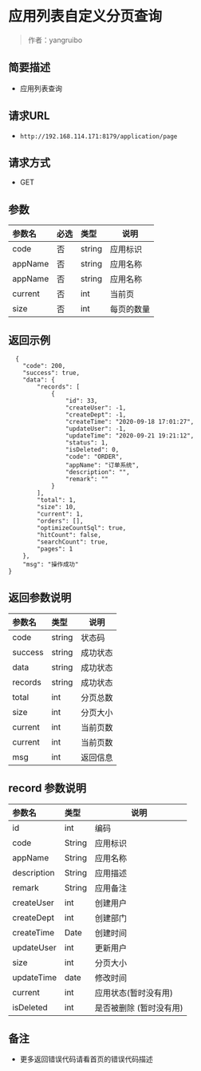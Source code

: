 # 应用列表自定义分页查询

> 作者：yangruibo

## 简要描述

- 应用列表查询

## 请求URL
- ` http://192.168.114.171:8179/application/page `
  
## 请求方式
- GET 

## 参数

|参数名|必选|类型|说明|
|:----    |:---|:----- |-----   |
|code |否  |string |应用标识  |
|appName |否  |string | 应用名称    |
|appName |否  |string | 应用名称    |
|current |否  |int | 当前页    |
|size |否  |int | 每页的数量    |

## 返回示例

```
  {
    "code": 200,
    "success": true,
    "data": {
        "records": [
            {
                "id": 33,
                "createUser": -1,
                "createDept": -1,
                "createTime": "2020-09-18 17:01:27",
                "updateUser": -1,
                "updateTime": "2020-09-21 19:21:12",
                "status": 1,
                "isDeleted": 0,
                "code": "ORDER",
                "appName": "订单系统",
                "description": "",
                "remark": ""
            }
        ],
        "total": 1,
        "size": 10,
        "current": 1,
        "orders": [],
        "optimizeCountSql": true,
        "hitCount": false,
        "searchCount": true,
        "pages": 1
    },
    "msg": "操作成功"
}
```

## 返回参数说明

|参数名|类型|说明|
|:-----  |:-----|-----                           |
|code |string   |状态码   |
|success |string   |成功状态   |
|data |string   |成功状态   |
|records |string   |成功状态   |
|total |int   |分页总数   |
|size |int   |分页大小   |
|current |int   |当前页数   |
|current |int   |当前页数   |
|msg |int   |返回信息   |

## record 参数说明

|参数名|类型|说明|
|:-----  |:-----|-----|
|id |int   |编码   |
|code |String   |应用标识   |
|appName |String   |应用名称   |
|description |String   |应用描述   |
|remark |String   |应用备注   |
|createUser |int   |创建用户   |
|createDept |int   |创建部门   |
|createTime |Date   |创建时间   |
|updateUser |int  |更新用户  |
|size |int   |分页大小   |
|updateTime |date   |修改时间   |
|current |int   |应用状态(暂时没有用)   |
|isDeleted |int   |是否被删除 (暂时没有用)   |




## 备注 

- 更多返回错误代码请看首页的错误代码描述